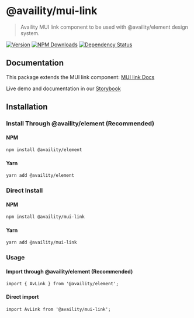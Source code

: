 # @availity/mui-link

> Availity MUI link component to be used with @availity/element design system.

[![Version](https://img.shields.io/npm/v/@availity/mui-link.svg?style=for-the-badge)](https://www.npmjs.com/package/@availity/mui-link)
[![NPM Downloads](https://img.shields.io/npm/dt/@availity/mui-link.svg?style=for-the-badge)](https://www.npmjs.com/package/@availity/mui-link)
[![Dependency Status](https://img.shields.io/librariesio/release/npm/@availity/mui-link?style=for-the-badge)](https://github.com/Availity/availity-react/blob/master/packages/mui-link/package.json)

## Documentation

This package extends the MUI link component: [MUI link Docs](https://mui.com/components/link/)

Live demo and documentation in our [Storybook](https://availity.github.io/element/?path=/docs/components-link-introduction--docs)

## Installation

### Install Through @availity/element (Recommended)

#### NPM

```bash
npm install @availity/element
```

#### Yarn

```bash
yarn add @availity/element
```

### Direct Install

#### NPM

```bash
npm install @availity/mui-link
```

#### Yarn

```bash
yarn add @availity/mui-link
```

### Usage

#### Import through @availity/element (Recommended)

```tsx
import { AvLink } from '@availity/element';
```

#### Direct import

```tsx
import AvLink from '@availity/mui-link';
```

